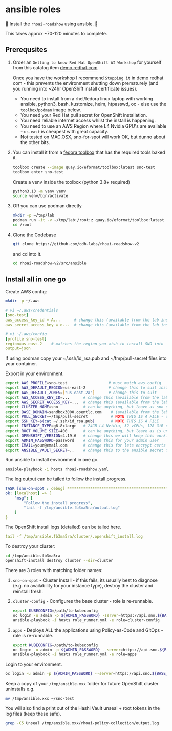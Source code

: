 # ansible roles

💊 Install the `rhoai-roadshow` using ansible. 💊

This takes approx ~70-120 minutes to complete.

## Prerequsites

1. Order an `Getting to know Red Hat OpenShift AI Workshop` for yourself from this catalog item [demo.redhat.com](https://catalog.demo.redhat.com/catalog?search=Getting+to+know+Red+Hat+OpenShift+AI+Workshop)

    Once you have the workshop I recommend `Stopping it` in demo redhat com - this prevents the environment shutting down prematurely (and you running into ~24hr OpenShift install certificate issues).

    - You need to install from a rhel/fedora linux laptop with working ansible, python3, bash, kustomize, helm, htpasswd, oc - else use the `toolbox`/`podman` image below.
    - You need your Red Hat pull secret for OpenShift installation.
    - You need reliable internet access whilst the install is happening.
    - You need to use an AWS Region where L4 Nvidia GPU's are available - `us-east` is cheapest with great capacity.
    - Not tested on MAC.OSX, sno-for-spot will work OK, but dunno about the other bits.

2. You can install it from a [fedora toolbox](https://github.com/eformat/toolbox) that has the required tools baked it.

    ```bash
    toolbox create --image quay.io/eformat/toolbox:latest sno-test
    toolbox enter sno-test
    ```

    Create a venv inside the toolbox (python 3.8+ required)

    ```bash
    python3.13 -m venv venv
    source venv/bin/activate
    ```

3. OR you can use podman directly

    ```bash
    mkdir -p ~/tmp/lab
    podman run -it -v ~/tmp/lab:/root:z quay.io/eformat/toolbox:latest bash
    cd /root
    ```

4. Clone the Codebase

    ```bash
    git clone https://github.com/odh-labs/rhoai-roadshow-v2
    ```

    and cd into it.

    ```bash
    cd rhoai-roadshow-v2/src/ansible
    ```

## Install all in one go

Create AWS config:

```bash
mkdir -p ~/.aws
```

```yaml
# vi ~/.aws/credentials
[sno-test]
aws_access_key_id = A...      # change this (available from the lab instructions page in demo redhat com)
aws_secret_access_key = o...  # change this (available from the lab instructions page in demo redhat com)

# vi ~/.aws/config
[profile sno-test]
region=us-east-2    # matches the region you wish to install SNO into
output=json
```

If using podman copy your ~/.ssh/id_rsa.pub and ~/tmp/pull-secret files into your container.

Export in your environment.

```bash
export AWS_PROFILE=sno-test                  # must match aws config
export AWS_DEFAULT_REGION=us-east-2          # change this to suit instance type
export AWS_DEFAULT_ZONES=["us-east-2a"]      # change this to suit
export AWS_ACCESS_KEY_ID=...      # change this (available from the lab instructions page in demo redhat com)
export AWS_SECRET_ACCESS_KEY=...  # change this (available from the lab instructions page in demo redhat com)
export CLUSTER_NAME=sno           # can be anything, but leave as sno unless you need to change it
export BASE_DOMAIN=sandbox3000.opentlc.com    # (available from the lab instructions page in demo redhat com)
export PULL_SECRET=~/tmp/pull-secret          # NOTE THIS IS A FILE - download your pull secret here https://console.redhat.com/openshift/downloads#tool-pull-secret
export SSH_KEY=$(cat ~/.ssh/id_rsa.pub)       # NOTE THIS IS A FILE
export INSTANCE_TYPE=g6.8xlarge   # 24GB L4 Nvidia, 32 vCPUs, 128 GiB of memory and 25 Gibps of bandwidth ~$2 per hour
export ROOT_VOLUME_SIZE=400       # can be anything, but leave as is unless you need to change it
export OPENSHIFT_VERSION=4.19.6   # change this we will keep this working with the latest GA version
export ADMIN_PASSWORD=password    # change this for your admin user
export EMAIL=your@email.com       # change this for lets encrypt certs admin email
export ANSIBLE_VAULT_SECRET=..    # change this to the ansible secret for vault-sno (available from the lab instructions page in demo redhat com)
```

Run ansible to install environment in one go.

```bash
ansible-playbook -i hosts rhoai-roadshow.yaml
```

The log output can be tailed to follow the install progress.

```yaml
TASK [sno-on-spot : debug] ***************************************************************
ok: [localhost] => {
    "msg": [
        "Follow the install progress",
        "tail -f /tmp/ansible.fb3ma5ra/output.log"
    ]
}
```

The OpenShift install logs (detailed) can be tailed here.

```yaml
tail -f /tmp/ansible.fb3ma5ra/cluster/.openshift_install.log
```

To destroy your cluster:

```bash
cd /tmp/ansible.fb3ma5ra
openshift-install destroy cluster --dir=cluster
```

There are 3 roles with matching folder names:

1. `sno-on-spot` - Cluster Install - if this fails, its usually best to diagnose (e.g. no availability for your instance type), destroy the cluster and reinstall fresh.

2. `cluster-config` - Configures the base cluster - role is re-runnable.

    ```bash
    export KUBECONFIG=/path/to-kubeconfig
    oc login -u admin -p ${ADMIN_PASSWORD} -server=https://api.sno.${BASE_DOMAIN}:6443
    ansible-playbook -i hosts role_runner.yml -e role=cluster-config
    ```

3. `apps` - Deploys ALL the applications using Policy-as-Code and GitOps - role is re-runnable.

    ```bash
    export KUBECONFIG=/path/to-kubeconfig
    oc login -u admin -p ${ADMIN_PASSWORD} --server=https://api.sno.${BASE_DOMAIN}:6443
    ansible-playbook -i hosts role_runner.yml -e role=apps
    ```

Login to your environment.

```bash
oc login -u admin -p ${ADMIN_PASSWORD} --server=https://api.sno.${BASE_DOMAIN}:6443
```

Keep a copy of your `/tmp/ansible.xxx` folder for future OpenShift cluster uninstalls e.g.

```bash
mv /tmp/ansible.xxx ~/sno-test
```

You will also find a print out of the Hashi Vault unseal + root tokens in the log files (keep these safe).

```bash
grep -C5 Unseal /tmp/ansible.xxx/rhoai-policy-collection/output.log
```
